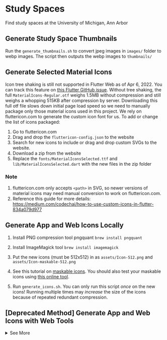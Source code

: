# Study Spaces

Find study spaces at the University of Michigan, Ann Arbor

## Generate Study Space Thumbnails

Run the `generate_thumbnails.sh` to convert jpeg images in `images/` folder to webp images. The script
then outputs the webp images to `thumbnails/`

## Generate Selected Material Icons

Icon tree shaking is still not supported in Flutter Web as of Apr 6, 2022. You can track this feature
on [this Flutter GitHub issue](https://github.com/flutter/flutter/issues/57181).
Without tree shaking, the full `MaterialIcons-Regular.otf` weighs 1.5MB without compression and still
weighs a whopping 515KB after compression by server. Downloading this full otf file slows down initial
page load speed so we need to manually package only those material icons used in this project.
We rely on fluttericon.com to generate the custom icon font for us. To add or change the list
of icons packaged:

1. Go to fluttericon.com
2. Drag and drop the `fluttericon-config.json` to the website
3. Search for new icons to include or drag and drop custom SVGs to the website.
4. Download a zip from the website
5. Replace the `fonts/MaterialIconsSelected.ttf` and `lib/MaterialIconsSelected.dart` with the new files in the zip folder

### Note

1. fluttericon.com only accepts `<path>` in SVG, so newer versions of material icons may need manual
   conversion to work on fluttericon.com.
2. Reference this guide for more details: https://medium.com/codechai/how-to-use-custom-icons-in-flutter-834a079d977

## Generate App and Web Icons Locally

1. Install PNG compression tool pngquant
   `brew install pngquant`

2. Install ImageMagick tool
   `brew install imagemagick`

3. Put the new icons (must be 512x512) in as `assets/Icon-512.png` and `assets/Icon-maskable-512.png`

4. See this tutorial on [maskable icons](https://web.dev/maskable-icon/). You should also test your
   maskable icons using [this online tool](https://maskable.app/).

5. Run `generate_icons.sh`. You can only run this script *once* on the new icons!
   Running multiple times may *increase* the size of the icons because of repeated redundant compression.

## \[Deprecated Method\] Generate App and Web Icons with Web Tools

<details>
<summary>See More</summary>

### Generate Web Icons

Icon location: `web/icons/Icon-192.png` and `web/icons/Icon-512.png`

Tool: https://appiconmaker.co/Home

You can generate and download `Icon-192.png` and `Icon-512.png` under the Android section

### Test PWA Maskable Icons

Icon location: `web/icons/Icon-maskable-192.png` and `web/icons/Icon-maskable-512.png`

Tool: https://maskable.app/

Tutorial: https://web.dev/maskable-icon/

### Generate Favicon

Icon location: `web/favicon.png`

Tool: https://realfavicongenerator.net/

### Update Splash Icon

Icon location: `assets/splash.png`

Copy `Icon-512.png` to the above location and rename it to `splash.png`.

</details>